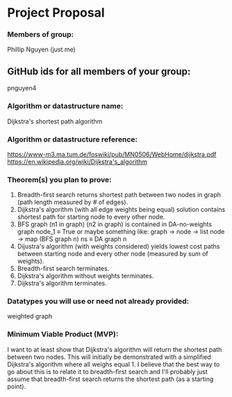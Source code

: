 
# Project Proposal

### Members of group:

Phillip Nguyen (just me)

## GitHub ids for all members of your group:

pnguyen4

### Algorithm or datastructure name:

Dijkstra's shortest path algorithm

### Algorithm or datastructure reference:

https://www-m3.ma.tum.de/foswiki/pub/MN0506/WebHome/dijkstra.pdf
https://en.wikipedia.org/wiki/Dijkstra's_algorithm

### Theorem(s) you plan to prove:

1. Breadth-first search returns shortest path between two nodes in graph (path length measured by # of edges).
2. Dijkstra's algorithm (with all edge weights being equal) solution contains shortest path for starting node to every other node.
3. BFS graph (n1 in graph) (n2 in graph) is contained in DA-no-weights graph node_1 ≡ True
    or maybe something like:  graph -> node -> list node -> map (BFS graph n) ns ≡ DA graph n
4. Dijustra's algorithm (with weights considered) yields lowest cost paths between starting node and every other node (measured by sum of weights).
5. Breadth-first search terminates.
6. Dijkstra's algorithm without weights terminates.
6. Dijkstra's algorithm terminates.

### Datatypes you will use or need not already provided:

weighted graph

### Minimum Viable Product (MVP):

I want to at least show that Dijkstra's algorithm will return the shortest path between two nodes. This
will initially be demonstrated with a simplified Dijkstra's algorithm where all weighs equal 1.
I believe that the best way to go about this is to relate it to breadth-first search and I'll probably
just assume that breadth-first search returns the shortest path (as a starting point).

